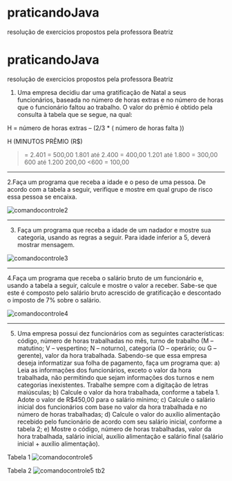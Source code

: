 # praticandoJava
resolução de exercicios propostos pela professora Beatriz

# praticandoJava
resolução de exercicios propostos pela professora Beatriz 


 1) Uma empresa decidiu dar uma gratificação de Natal a seus funcionários, baseada no número de horas extras e no número de horas que o funcionário faltou ao trabalho. O valor do prêmio é obtido pela consulta à tabela que se segue, na qual:

H = número de horas extras – (2/3 * ( número de horas falta ))

H (MINUTOS	PRÊMIO (R$)
>= 2.401	= 500,00
1.801 até 2.400 = 400,00
1.201 até 1.800 = 300,00
600 até 1.200 200,00
 <600	= 100,00
 
 ---------------------------------------------------------------

 2.Faça um programa que receba a idade e o peso de uma pessoa. De acordo com a tabela a seguir, verifique e mostre em qual grupo de risco essa pessoa se encaixa.


![comandocontrole2](https://user-images.githubusercontent.com/88931507/167282536-1a8dfd42-a06c-4576-a1d1-de2f477b8115.jpg)

---------------------------------------------------------------

3. Faça um programa que receba a idade de um nadador e mostre sua categoria, usando as regras a seguir. Para idade inferior a 5, deverá mostrar mensagem.

![comandocontrole3](https://user-images.githubusercontent.com/88931507/167298428-6c6b2ff7-034b-4f93-b7e2-38c4b9a37290.jpg)

---------------------------------------------------------------


4.Faça um programa que receba o salário bruto de um funcionário e, usando a tabela a seguir, calcule e mostre o valor a receber. Sabe-se que este é composto pelo salário bruto acrescido de gratificação e descontado o imposto de 7% sobre o salário.

![comandocontrole4](https://user-images.githubusercontent.com/88931507/167298401-6c03229f-4c59-4a63-b3c6-5704b7d852d1.jpg)

---------------------------------------------------------------

5. Uma empresa possui dez funcionários com as seguintes características: código, número de horas trabalhadas no mês, turno de trabalho (M – matutino; V – vespertino; N – noturno), categoria (O – operário; ou G – gerente), valor da hora trabalhada. Sabendo-se que essa empresa deseja informatizar sua folha de pagamento, faça um programa que: a) Leia as informações dos funcionários, exceto o valor da hora trabalhada, não permitindo que sejam informações dos turnos e nem categorias inexistentes. Trabalhe sempre com a digitação de letras maiúsculas; b) Calcule o valor da hora trabalhada, conforme a tabela 1. Adote o valor de R$450,00 para o salário mínimo; c) Calcule o salário inicial dos funcionários com base no valor da hora trabalhada e no número de horas trabalhadas; d) Calcule o valor do auxílio alimentação recebido pelo funcionário de acordo com seu salário inicial, conforme a tabela 2; e) Mostre o código, número de horas trabalhadas, valor da hora trabalhada, salário inicial, auxílio alimentação e salário final (salário inicial + auxílio alimentação).

Tabela 1
![comandocontrole5](https://user-images.githubusercontent.com/88931507/167318611-349d0d21-10f9-452b-8233-34a66a891700.jpg)

Tabela 2
![comandocontrole5 tb2](https://user-images.githubusercontent.com/88931507/167318621-69ac35ec-c6a6-41e7-b853-a9ff68609273.jpg)

